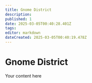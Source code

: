 ```yaml
---
title: Gnome District
description: 
published: 1
date: 2025-03-05T00:40:28.401Z
tags: 
editor: markdown
dateCreated: 2025-03-05T00:40:19.478Z
---
```


# Gnome District
Your content here